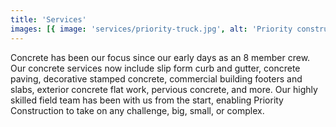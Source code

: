 ```yaml
---
title: 'Services'
images: [{ image: 'services/priority-truck.jpg', alt: 'Priority construction truck' }]
---
```


Concrete has been our focus since our early days as an 8 member crew. Our concrete services now include slip form curb and gutter, concrete paving, decorative stamped concrete, commercial building footers and slabs, exterior concrete flat work, pervious concrete, and more. Our highly skilled field team has been with us from the start, enabling Priority Construction to take on any challenge, big, small, or complex.
